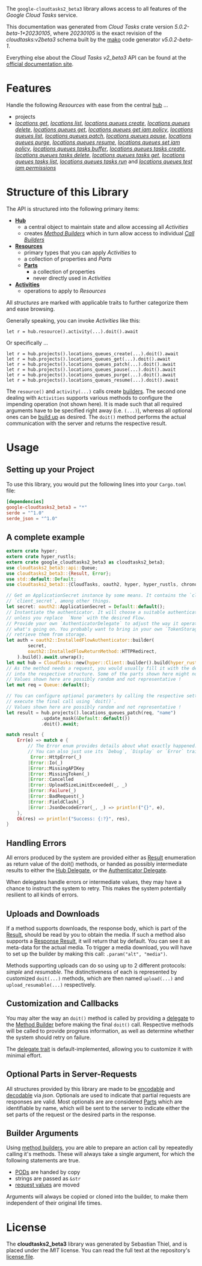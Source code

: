 <!---
DO NOT EDIT !
This file was generated automatically from 'src/generator/templates/api/README.md.mako'
DO NOT EDIT !
-->
The `google-cloudtasks2_beta3` library allows access to all features of the *Google Cloud Tasks* service.

This documentation was generated from *Cloud Tasks* crate version *5.0.2-beta-1+20230105*, where *20230105* is the exact revision of the *cloudtasks:v2beta3* schema built by the [mako](http://www.makotemplates.org/) code generator *v5.0.2-beta-1*.

Everything else about the *Cloud Tasks* *v2_beta3* API can be found at the
[official documentation site](https://cloud.google.com/tasks/).
# Features

Handle the following *Resources* with ease from the central [hub](https://docs.rs/google-cloudtasks2_beta3/5.0.2-beta-1+20230105/google_cloudtasks2_beta3/CloudTasks) ... 

* projects
 * [*locations get*](https://docs.rs/google-cloudtasks2_beta3/5.0.2-beta-1+20230105/google_cloudtasks2_beta3/api::ProjectLocationGetCall), [*locations list*](https://docs.rs/google-cloudtasks2_beta3/5.0.2-beta-1+20230105/google_cloudtasks2_beta3/api::ProjectLocationListCall), [*locations queues create*](https://docs.rs/google-cloudtasks2_beta3/5.0.2-beta-1+20230105/google_cloudtasks2_beta3/api::ProjectLocationQueueCreateCall), [*locations queues delete*](https://docs.rs/google-cloudtasks2_beta3/5.0.2-beta-1+20230105/google_cloudtasks2_beta3/api::ProjectLocationQueueDeleteCall), [*locations queues get*](https://docs.rs/google-cloudtasks2_beta3/5.0.2-beta-1+20230105/google_cloudtasks2_beta3/api::ProjectLocationQueueGetCall), [*locations queues get iam policy*](https://docs.rs/google-cloudtasks2_beta3/5.0.2-beta-1+20230105/google_cloudtasks2_beta3/api::ProjectLocationQueueGetIamPolicyCall), [*locations queues list*](https://docs.rs/google-cloudtasks2_beta3/5.0.2-beta-1+20230105/google_cloudtasks2_beta3/api::ProjectLocationQueueListCall), [*locations queues patch*](https://docs.rs/google-cloudtasks2_beta3/5.0.2-beta-1+20230105/google_cloudtasks2_beta3/api::ProjectLocationQueuePatchCall), [*locations queues pause*](https://docs.rs/google-cloudtasks2_beta3/5.0.2-beta-1+20230105/google_cloudtasks2_beta3/api::ProjectLocationQueuePauseCall), [*locations queues purge*](https://docs.rs/google-cloudtasks2_beta3/5.0.2-beta-1+20230105/google_cloudtasks2_beta3/api::ProjectLocationQueuePurgeCall), [*locations queues resume*](https://docs.rs/google-cloudtasks2_beta3/5.0.2-beta-1+20230105/google_cloudtasks2_beta3/api::ProjectLocationQueueResumeCall), [*locations queues set iam policy*](https://docs.rs/google-cloudtasks2_beta3/5.0.2-beta-1+20230105/google_cloudtasks2_beta3/api::ProjectLocationQueueSetIamPolicyCall), [*locations queues tasks buffer*](https://docs.rs/google-cloudtasks2_beta3/5.0.2-beta-1+20230105/google_cloudtasks2_beta3/api::ProjectLocationQueueTaskBufferCall), [*locations queues tasks create*](https://docs.rs/google-cloudtasks2_beta3/5.0.2-beta-1+20230105/google_cloudtasks2_beta3/api::ProjectLocationQueueTaskCreateCall), [*locations queues tasks delete*](https://docs.rs/google-cloudtasks2_beta3/5.0.2-beta-1+20230105/google_cloudtasks2_beta3/api::ProjectLocationQueueTaskDeleteCall), [*locations queues tasks get*](https://docs.rs/google-cloudtasks2_beta3/5.0.2-beta-1+20230105/google_cloudtasks2_beta3/api::ProjectLocationQueueTaskGetCall), [*locations queues tasks list*](https://docs.rs/google-cloudtasks2_beta3/5.0.2-beta-1+20230105/google_cloudtasks2_beta3/api::ProjectLocationQueueTaskListCall), [*locations queues tasks run*](https://docs.rs/google-cloudtasks2_beta3/5.0.2-beta-1+20230105/google_cloudtasks2_beta3/api::ProjectLocationQueueTaskRunCall) and [*locations queues test iam permissions*](https://docs.rs/google-cloudtasks2_beta3/5.0.2-beta-1+20230105/google_cloudtasks2_beta3/api::ProjectLocationQueueTestIamPermissionCall)




# Structure of this Library

The API is structured into the following primary items:

* **[Hub](https://docs.rs/google-cloudtasks2_beta3/5.0.2-beta-1+20230105/google_cloudtasks2_beta3/CloudTasks)**
    * a central object to maintain state and allow accessing all *Activities*
    * creates [*Method Builders*](https://docs.rs/google-cloudtasks2_beta3/5.0.2-beta-1+20230105/google_cloudtasks2_beta3/client::MethodsBuilder) which in turn
      allow access to individual [*Call Builders*](https://docs.rs/google-cloudtasks2_beta3/5.0.2-beta-1+20230105/google_cloudtasks2_beta3/client::CallBuilder)
* **[Resources](https://docs.rs/google-cloudtasks2_beta3/5.0.2-beta-1+20230105/google_cloudtasks2_beta3/client::Resource)**
    * primary types that you can apply *Activities* to
    * a collection of properties and *Parts*
    * **[Parts](https://docs.rs/google-cloudtasks2_beta3/5.0.2-beta-1+20230105/google_cloudtasks2_beta3/client::Part)**
        * a collection of properties
        * never directly used in *Activities*
* **[Activities](https://docs.rs/google-cloudtasks2_beta3/5.0.2-beta-1+20230105/google_cloudtasks2_beta3/client::CallBuilder)**
    * operations to apply to *Resources*

All *structures* are marked with applicable traits to further categorize them and ease browsing.

Generally speaking, you can invoke *Activities* like this:

```Rust,ignore
let r = hub.resource().activity(...).doit().await
```

Or specifically ...

```ignore
let r = hub.projects().locations_queues_create(...).doit().await
let r = hub.projects().locations_queues_get(...).doit().await
let r = hub.projects().locations_queues_patch(...).doit().await
let r = hub.projects().locations_queues_pause(...).doit().await
let r = hub.projects().locations_queues_purge(...).doit().await
let r = hub.projects().locations_queues_resume(...).doit().await
```

The `resource()` and `activity(...)` calls create [builders][builder-pattern]. The second one dealing with `Activities` 
supports various methods to configure the impending operation (not shown here). It is made such that all required arguments have to be 
specified right away (i.e. `(...)`), whereas all optional ones can be [build up][builder-pattern] as desired.
The `doit()` method performs the actual communication with the server and returns the respective result.

# Usage

## Setting up your Project

To use this library, you would put the following lines into your `Cargo.toml` file:

```toml
[dependencies]
google-cloudtasks2_beta3 = "*"
serde = "^1.0"
serde_json = "^1.0"
```

## A complete example

```Rust
extern crate hyper;
extern crate hyper_rustls;
extern crate google_cloudtasks2_beta3 as cloudtasks2_beta3;
use cloudtasks2_beta3::api::Queue;
use cloudtasks2_beta3::{Result, Error};
use std::default::Default;
use cloudtasks2_beta3::{CloudTasks, oauth2, hyper, hyper_rustls, chrono, FieldMask};

// Get an ApplicationSecret instance by some means. It contains the `client_id` and 
// `client_secret`, among other things.
let secret: oauth2::ApplicationSecret = Default::default();
// Instantiate the authenticator. It will choose a suitable authentication flow for you, 
// unless you replace  `None` with the desired Flow.
// Provide your own `AuthenticatorDelegate` to adjust the way it operates and get feedback about 
// what's going on. You probably want to bring in your own `TokenStorage` to persist tokens and
// retrieve them from storage.
let auth = oauth2::InstalledFlowAuthenticator::builder(
        secret,
        oauth2::InstalledFlowReturnMethod::HTTPRedirect,
    ).build().await.unwrap();
let mut hub = CloudTasks::new(hyper::Client::builder().build(hyper_rustls::HttpsConnectorBuilder::new().with_native_roots().https_or_http().enable_http1().enable_http2().build()), auth);
// As the method needs a request, you would usually fill it with the desired information
// into the respective structure. Some of the parts shown here might not be applicable !
// Values shown here are possibly random and not representative !
let mut req = Queue::default();

// You can configure optional parameters by calling the respective setters at will, and
// execute the final call using `doit()`.
// Values shown here are possibly random and not representative !
let result = hub.projects().locations_queues_patch(req, "name")
             .update_mask(&Default::default())
             .doit().await;

match result {
    Err(e) => match e {
        // The Error enum provides details about what exactly happened.
        // You can also just use its `Debug`, `Display` or `Error` traits
         Error::HttpError(_)
        |Error::Io(_)
        |Error::MissingAPIKey
        |Error::MissingToken(_)
        |Error::Cancelled
        |Error::UploadSizeLimitExceeded(_, _)
        |Error::Failure(_)
        |Error::BadRequest(_)
        |Error::FieldClash(_)
        |Error::JsonDecodeError(_, _) => println!("{}", e),
    },
    Ok(res) => println!("Success: {:?}", res),
}

```
## Handling Errors

All errors produced by the system are provided either as [Result](https://docs.rs/google-cloudtasks2_beta3/5.0.2-beta-1+20230105/google_cloudtasks2_beta3/client::Result) enumeration as return value of
the doit() methods, or handed as possibly intermediate results to either the 
[Hub Delegate](https://docs.rs/google-cloudtasks2_beta3/5.0.2-beta-1+20230105/google_cloudtasks2_beta3/client::Delegate), or the [Authenticator Delegate](https://docs.rs/yup-oauth2/*/yup_oauth2/trait.AuthenticatorDelegate.html).

When delegates handle errors or intermediate values, they may have a chance to instruct the system to retry. This 
makes the system potentially resilient to all kinds of errors.

## Uploads and Downloads
If a method supports downloads, the response body, which is part of the [Result](https://docs.rs/google-cloudtasks2_beta3/5.0.2-beta-1+20230105/google_cloudtasks2_beta3/client::Result), should be
read by you to obtain the media.
If such a method also supports a [Response Result](https://docs.rs/google-cloudtasks2_beta3/5.0.2-beta-1+20230105/google_cloudtasks2_beta3/client::ResponseResult), it will return that by default.
You can see it as meta-data for the actual media. To trigger a media download, you will have to set up the builder by making
this call: `.param("alt", "media")`.

Methods supporting uploads can do so using up to 2 different protocols: 
*simple* and *resumable*. The distinctiveness of each is represented by customized 
`doit(...)` methods, which are then named `upload(...)` and `upload_resumable(...)` respectively.

## Customization and Callbacks

You may alter the way an `doit()` method is called by providing a [delegate](https://docs.rs/google-cloudtasks2_beta3/5.0.2-beta-1+20230105/google_cloudtasks2_beta3/client::Delegate) to the 
[Method Builder](https://docs.rs/google-cloudtasks2_beta3/5.0.2-beta-1+20230105/google_cloudtasks2_beta3/client::CallBuilder) before making the final `doit()` call. 
Respective methods will be called to provide progress information, as well as determine whether the system should 
retry on failure.

The [delegate trait](https://docs.rs/google-cloudtasks2_beta3/5.0.2-beta-1+20230105/google_cloudtasks2_beta3/client::Delegate) is default-implemented, allowing you to customize it with minimal effort.

## Optional Parts in Server-Requests

All structures provided by this library are made to be [encodable](https://docs.rs/google-cloudtasks2_beta3/5.0.2-beta-1+20230105/google_cloudtasks2_beta3/client::RequestValue) and 
[decodable](https://docs.rs/google-cloudtasks2_beta3/5.0.2-beta-1+20230105/google_cloudtasks2_beta3/client::ResponseResult) via *json*. Optionals are used to indicate that partial requests are responses 
are valid.
Most optionals are are considered [Parts](https://docs.rs/google-cloudtasks2_beta3/5.0.2-beta-1+20230105/google_cloudtasks2_beta3/client::Part) which are identifiable by name, which will be sent to 
the server to indicate either the set parts of the request or the desired parts in the response.

## Builder Arguments

Using [method builders](https://docs.rs/google-cloudtasks2_beta3/5.0.2-beta-1+20230105/google_cloudtasks2_beta3/client::CallBuilder), you are able to prepare an action call by repeatedly calling it's methods.
These will always take a single argument, for which the following statements are true.

* [PODs][wiki-pod] are handed by copy
* strings are passed as `&str`
* [request values](https://docs.rs/google-cloudtasks2_beta3/5.0.2-beta-1+20230105/google_cloudtasks2_beta3/client::RequestValue) are moved

Arguments will always be copied or cloned into the builder, to make them independent of their original life times.

[wiki-pod]: http://en.wikipedia.org/wiki/Plain_old_data_structure
[builder-pattern]: http://en.wikipedia.org/wiki/Builder_pattern
[google-go-api]: https://github.com/google/google-api-go-client

# License
The **cloudtasks2_beta3** library was generated by Sebastian Thiel, and is placed 
under the *MIT* license.
You can read the full text at the repository's [license file][repo-license].

[repo-license]: https://github.com/Byron/google-apis-rsblob/main/LICENSE.md

